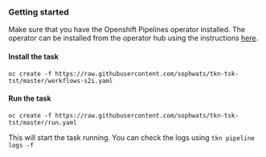 ### Getting started

Make sure that you have the Openshift Pipelines operator installed. The operator can be installed from the operator hub using the instructions [here](https://github.com/openshift/pipelines-tutorial/blob/master/install-operator.md). 

#### Install the task

`oc create -f https://raw.githubusercontent.com/sophwats/tkn-tsk-tst/master/workflows-s2i.yaml`


#### Run the task

`oc create -f https://raw.githubusercontent.com/sophwats/tkn-tsk-tst/master/run.yaml`


This will start the task running. You can check the logs using `tkn pipeline logs -f` 